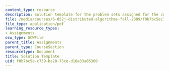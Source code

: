 ```yaml
---
content_type: resource
description: Solution template for the problem sets assigned for the course.
file: /media/courses/6-852j-distributed-algorithms-fall-2009/f0b7bc5ec739ba2875ced16a33a05300_MIT6_852JF09_sol.pdf
file_type: application/pdf
learning_resource_types:
- Assignments
ocw_type: OCWFile
parent_title: Assignments
parent_type: CourseSection
resourcetype: Document
title: Solution Template
uid: f0b7bc5e-c739-ba28-75ce-d16a33a05300
---
```

